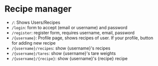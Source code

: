 # Recipe manager

* `/`: Shows Users/Recipes
* `/login`: form to accept (email or username) and password
* `/register`: register form, requires username, email, password
* `/{username}`: Profile page, shows recipes of user. If your profile, button for adding new recipe
* `/{username}/recipes`: show {username}'s recipes
* `/{username}/tares`: show {username}'s tare weights
* `/{username}/{recipe}`: show {username}'s {recipe} recipe
